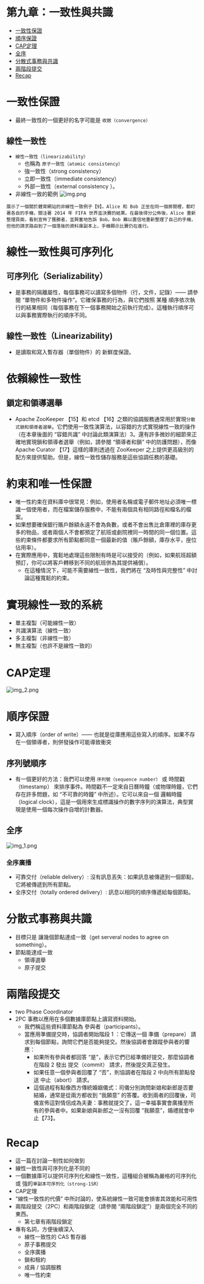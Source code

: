 # 第九章：一致性與共識

- [一致性保證](#一致性保證)
- [順序保證](#順序保證)
- [CAP定理](#CAP定理)
- [全序](#全序)
- [分散式事務與共識](#分散式事務與共識)
- [兩階段提交](#兩階段提交)
- [Recap](#Recap)


# 一致性保證
- 最終一致性的一個更好的名字可能是 `收斂（convergence）`
## 線性一致性
- `線性一致性（linearizability）` 
  - 也稱為 `原子一致性（atomic consistency）`
  - 強一致性（strong consistency）
  - 立即一致性（immediate consistency）
  - 外部一致性（external consistency ）。
- 非線性一致的範例
![img.png](img.png)
```
展示了一個關於體育網站的非線性一致例子【9】。Alice 和 Bob 正坐在同一個房間裡，都盯著各自的手機，關注著 2014 年 FIFA 世界盃決賽的結果。在最後得分公佈後，Alice 重新整理頁面，看到宣佈了獲勝者，並興奮地告訴 Bob。Bob 難以置信地重新整理了自己的手機，但他的請求路由到了一個落後的資料庫副本上，手機顯示比賽仍在進行。
```
# 線性一致性與可序列化
## 可序列化（Serializability）
- 是事務的隔離屬性，每個事務可以讀寫多個物件（行，文件，記錄）—— 請參閱 “單物件和多物件操作”。它確保事務的行為，與它們按照 某種 順序依次執行的結果相同（每個事務在下一個事務開始之前執行完成）。這種執行順序可以與事務實際執行的順序不同。
## 線性一致性（Linearizability)
- 是讀取和寫入暫存器（單個物件）的 新鮮度保證。

# 依賴線性一致性
## 鎖定和領導選舉
- Apache ZooKeeper 【15】和 etcd 【16】之類的協調服務通常用於實現`分散式鎖和領導者選舉`。它們使用一致性演算法，以容錯的方式實現線性一致的操作（在本章後面的 “容錯共識” 中討論此類演算法）3。還有許多微妙的細節來正確地實現鎖和領導者選舉（例如，請參閱 “領導者和鎖” 中的防護問題），而像 Apache Curator 【17】這樣的庫則透過在 ZooKeeper 之上提供更高級別的配方來提供幫助。但是，線性一致性儲存服務是這些協調任務的基礎。
# 約束和唯一性保證
- 唯一性約束在資料庫中很常見：例如，使用者名稱或電子郵件地址必須唯一標識一個使用者，而在檔案儲存服務中，不能有兩個具有相同路徑和檔名的檔案。
- 如果想要確保銀行賬戶餘額永遠不會為負數，或者不會出售比倉庫裡的庫存更多的物品，或者兩個人不會都預定了航班或劇院裡同一時間的同一個位置。這些約束條件都要求所有節點都同意一個最新的值（賬戶餘額，庫存水平，座位佔用率）。
- 在實際應用中，寬鬆地處理這些限制有時是可以接受的（例如，如果航班超額預訂，你可以將客戶轉移到不同的航班併為其提供補償）。
  - 在這種情況下，可能不需要線性一致性，我們將在 “及時性與完整性” 中討論這種寬鬆的約束。
# 實現線性一致的系統
- 單主複製（可能線性一致）
- 共識演算法（線性一致）
- 多主複製（非線性一致）
- 無主複製（也許不是線性一致的）
# CAP定理
![img_2.png](img_2.png)
# 順序保證
- 寫入順序（order of write）—— 也就是從庫應用這些寫入的順序。如果不存在一個領導者，則併發操作可能導致衝突
## 序列號順序
- 有一個更好的方法：我們可以使用 `序列號（sequence number）` 或 時間戳（timestamp） 來排序事件。時間戳不一定來自日曆時鐘（或物理時鐘，它們存在許多問題，如 “不可靠的時鐘” 中所述）。它可以來自一個 邏輯時鐘（logical clock），這是一個用來生成標識操作的數字序列的演算法，典型實現是使用一個每次操作自增的計數器。

## 全序
![img_1.png](img_1.png)
### 全序廣播
- 可靠交付（reliable delivery）: 沒有訊息丟失：如果訊息被傳遞到一個節點，它將被傳遞到所有節點。
- 全序交付（totally ordered delivery）: 訊息以相同的順序傳遞給每個節點。
# 分散式事務與共識
- 目標只是 讓幾個節點達成一致（get serveral nodes to agree on something）。
- 節點能達成一致
  - 領導選舉
  - 原子提交
# 兩階段提交
- two Phase Coordinator
- 2PC 事務以應用在多個數據庫節點上讀寫資料開始。
  - 我們稱這些資料庫節點為 參與者（participants）。
  - 當應用準備提交時，協調者開始階段 1 ：它傳送一個 準備（prepare） 請求到每個節點，詢問它們是否能夠提交。然後協調者會跟蹤參與者的響應： 
    - 如果所有參與者都回答 “是”，表示它們已經準備好提交，那麼協調者在階段 2 發出 提交（commit） 請求，然後提交真正發生。 
    - 如果任意一個參與者回覆了 “否”，則協調者在階段 2 中向所有節點發送 中止（abort） 請求。 
    - 這個過程有點像西方傳統婚姻儀式：司儀分別詢問新娘和新郎是否要結婚，通常是從兩方都收到 “我願意” 的答覆。收到兩者的回覆後，司儀宣佈這對情侶成為夫妻：事務就提交了，這一幸福事實會廣播至所有的參與者中。如果新娘與新郎之一沒有回覆 “我願意”，婚禮就會中止【73】。

# Recap
- 這一篇在討論一制性如何做到
- 線性一致性與可序列化是不同的
- 一個數據庫可以提供可序列化和線性一致性，這種組合被稱為嚴格的可序列化或 強的`單副本可序列化（strong-1SR）`
- CAP定理
-  “線性一致性的代價” 中所討論的，使系統線性一致可能會損害其效能和可用性
- 兩階段提交（2PC）和兩階段鎖定（請參閱 “兩階段鎖定”）是兩個完全不同的東西。
  - 第七章有兩階段鎖定
- 專有名詞，方便後續深入
  - 線性一致性的 CAS 暫存器
  - 原子事務提交
  - 全序廣播
  - 鎖和租約
  - 成員 / 協調服務
  - 唯一性約束


